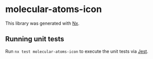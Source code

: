 # molecular-atoms-icon

This library was generated with [Nx](https://nx.dev).

## Running unit tests

Run `nx test molecular-atoms-icon` to execute the unit tests via [Jest](https://jestjs.io).
